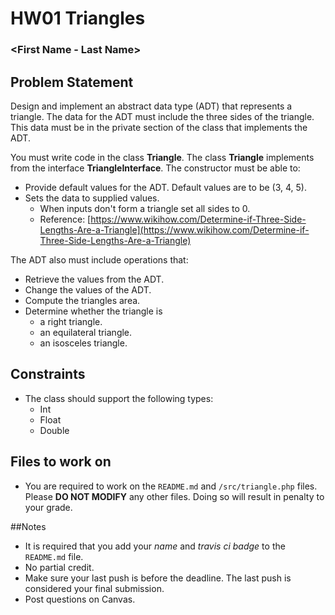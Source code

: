 # HW01 Triangles

### <First Name - Last Name> <TravisCI Badge Here>

## Problem Statement

Design and implement an abstract data type (ADT) that represents a triangle.  The data for the ADT must include the three sides of the triangle.  This data must be in the private section of the class that implements the ADT.

You must write code in the class **Triangle**.  The class **Triangle** implements from the interface **TriangleInterface**.  The constructor must be able to:

* Provide default values for the ADT.  Default values are to be (3, 4, 5).
* Sets the data to supplied values.
    * When inputs don't form a triangle set all sides to 0.
    * Reference: [https://www.wikihow.com/Determine-if-Three-Side-Lengths-Are-a-Triangle](https://www.wikihow.com/Determine-if-Three-Side-Lengths-Are-a-Triangle)

The ADT also must include operations that:

* Retrieve the values from the ADT.
* Change the values of the ADT.
* Compute the triangles area.
* Determine whether the triangle is
    * a right triangle.
    * an equilateral triangle.
    * an isosceles triangle.

## Constraints
* The class should support the following types:
    * Int
    * Float
    * Double

## Files to work on
* You are required to work on the `README.md` and `/src/triangle.php` files.  Please **DO NOT MODIFY** any other files.  Doing so will result in penalty to your grade.

##Notes
* It is required that you add your *name* and *travis ci badge* to the `README.md` file.
* No partial credit.
* Make sure your last push is before the deadline.  The last push is considered your final submission.
* Post questions on Canvas.
